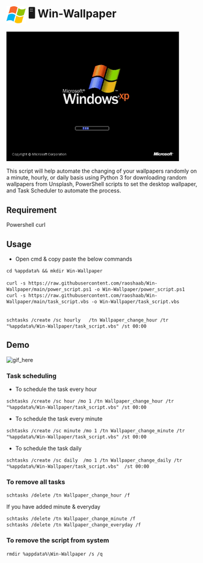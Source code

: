 # <img src="./assets/win7.logo.png" alt="7logo" align="center" width="50" /> :desktop_computer: Win-Wallpaper
<img src="./assets/xp-logo.jpeg" alt="xp"  width="450" /> 


This script will help automate the changing of your wallpapers randomly on a minute, hourly, or daily basis using Python 3 for downloading random wallpapers from Unsplash, PowerShell scripts to set the desktop wallpaper, and Task Scheduler to automate the process.


## Requirement
Powershell 
curl 

## Usage


* Open cmd & copy paste the below commands 

 ```
cd %appdata% && mkdir Win-Wallpaper 

curl -s https://raw.githubusercontent.com/raoshaab/Win-Wallpaper/main/power_script.ps1 -o Win-Wallpaper/power_script.ps1
curl -s https://raw.githubusercontent.com/raoshaab/Win-Wallpaper/main/task_script.vbs -o Win-Wallpaper/task_script.vbs


schtasks /create /sc hourly   /tn Wallpaper_change_hour /tr "%appdata%/Win-Wallpaper/task_script.vbs" /st 00:00
```

## Demo

<img src="./assets/win-wallpaper.gif" alt="gif_here"   />

### Task scheduling 

* To schedule the task every hour 
```
schtasks /create /sc hour /mo 1 /tn Wallpaper_change_hour /tr "%appdata%/Win-Wallpaper/task_script.vbs" /st 00:00
```

* To schedule the task every minute 
```
schtasks /create /sc minute /mo 1 /tn Wallpaper_change_minute /tr "%appdata%/Win-Wallpaper/task_script.vbs" /st 00:00
```

* To schedule the task daily
```
schtasks /create /sc daily  /mo 1 /tn Wallpaper_change_daily /tr "%appdata%/Win-Wallpaper/task_script.vbs"  /st 00:00
```

### To remove all tasks 

```
schtasks /delete /tn Wallpaper_change_hour /f
```
If you have added minute & everyday 
```
schtasks /delete /tn Wallpaper_change_minute /f
schtasks /delete /tn Wallpaper_change_everyday /f
```

### To remove the script from system 

```
rmdir %appdata%\Win-Wallpaper /s /q 
```
